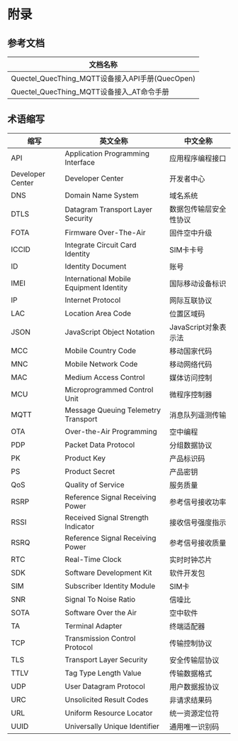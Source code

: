 # 附录 

##  __参考文档__

|文档名称
|---
|Quectel_QuecThing_MQTT设备接入API手册(QuecOpen)
|Quectel_QuecThing_MQTT设备接入_AT命令手册

## __术语缩写__

|缩写 |英文全称 | 中文全称
|---|---|---
|API    |Application Programming Interface          |应用程序编程接口
|Developer Center	|Developer Center	                |开发者中心
|DNS	|Domain Name System	                        |域名系统
|DTLS	|Datagram Transport Layer Security	        |数据包传输层安全性协议
|FOTA	|Firmware Over-The-Air	                    |固件空中升级
|ICCID	|Integrate Circuit Card Identity	        |SIM卡卡号
|ID	    |Identity Document	                        |账号
|IMEI	|International Mobile Equipment Identity	|国际移动设备标识
|IP	    |Internet Protocol	                        |网际互联协议
|LAC	|Location Area Code	                        |位置区域码
|JSON	|JavaScript Object Notation	                |JavaScript对象表示法
|MCC	|Mobile Country Code	                    |移动国家代码
|MNC	|Mobile Network Code	                    |移动网络代码
|MAC	|Medium Access Control	                    |媒体访问控制
|MCU	|Microprogrammed Control Unit	            |微程序控制器
|MQTT	|Message Queuing Telemetry Transport	    |消息队列遥测传输
|OTA	|Over-the-Air Programming	                |空中编程
|PDP	|Packet Data Protocol	                    |分组数据协议
|PK	    |Product Key	                            |产品标识码
|PS	    |Product Secret	                            |产品密钥
|QoS	|Quality of Service	                        |服务质量
|RSRP	|Reference Signal Receiving Power	        |参考信号接收功率
|RSSI	|Received Signal Strength Indicator	        |接收信号强度指示
|RSRQ	|Reference Signal Receiving Power	        |参考信号接收质量
|RTC	|Real-Time Clock	                        |实时时钟芯片
|SDK	|Software Development Kit	                |软件开发包
|SIM	|Subscriber Identity Module	                |SIM卡
|SNR	|Signal To Noise Ratio	                    |信噪比
|SOTA	|Software Over the Air	                    |空中软件
|TA	    |Terminal Adapter	                        |终端适配器
|TCP	|Transmission Control Protocol  	        |传输控制协议
|TLS	|Transport Layer Security	                |安全传输层协议
|TTLV	|Tag Type Length Value	                    |传输数据格式
|UDP	|User Datagram Protocol	                    |用户数据报协议
|URC	|Unsolicited Result Codes	                |非请求结果码
|URL	|Uniform Resource Locator	                |统一资源定位符
|UUID	|Universally Unique Identifier	            |通用唯一识别码  
